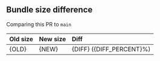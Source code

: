 ## Bundle size difference
Comparing this PR to `main`

|Old size      | New size     | Diff                     |
|:------------ |:-------------|:-------------------------|
|{OLD}         |{NEW}         | {DIFF} ({DIFF_PERCENT}%) |
